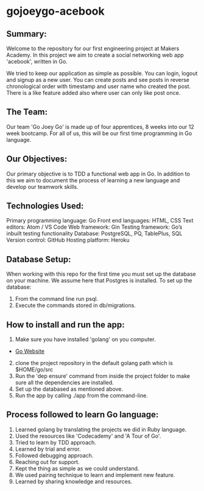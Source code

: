 # gojoeygo-acebook

## Summary:
Welcome to the repository for our first engineering project at Makers Academy. In this project we aim to create a social networking web app 'acebook', written in Go.

We tried to keep our application as simple as possible. You can login, logout and signup as a new user. You can create posts and see posts in reverse chronological order with timestamp and user name who created the post. There is a like feature added also where user can only like post once.

## The Team:
Our team 'Go Joey Go' is made up of four apprentices, 8 weeks into our 12 week bootcamp. For all of us, this will be our first time programming in Go language.

## Our Objectives:
Our primary objective is to TDD a functional web app in Go.
In addition to this we aim to document the process of learning a new language and develop our teamwork skills.

## Technologies Used:
Primary programming language: Go
Front end languages: HTML, CSS
Text editors: Atom / VS Code
Web framework: Gin
Testing framework: Go’s inbuilt testing functionality
Database: PostgreSQL, PQ, TablePlus, SQL
Version control: GitHub
Hosting platform: Heroku

## Database Setup:
When working with this repo for the first time you must set up the database on your machine. We assume here that Postgres is installed.
To set up the database:
1. From the command line run psql.
2. Execute the commands stored in db/migrations.

## How to install and run the app:
   1. Make sure you have installed 'golang' on you computer.
  - [Go Website](http://www.golang.org/dl/)
   2. clone the project repository in the default golang path which is $HOME/go/src
   3. Run the 'dep ensure' command from inside the project folder to make sure all the dependencies are installed.
   4. Set up the databased as mentioned above.
   5. Run the app by calling ./app from the command-line.

## Process followed to learn Go language:
1. Learned golang by translating the projects we did in Ruby language.
2. Used the resources like 'Codecademy' and 'A Tour of Go'.
3. Tried to learn by TDD approach.
4. Learned by trial and error.
5. Followed debugging approach.
6. Reaching out for support.
7. Kept the thing as simple as we could understand.
8. We used pairing technique to learn and implement new feature.
9. Learned by sharing knowledge and resources.
